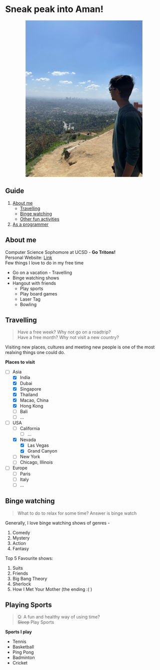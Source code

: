 # Sneak peak into Aman!

<!-- Relative Link -->
<p align="center">
    <img src="attachments/personal-candid.JPG" height=500>
</p>

## Guide
1. [About me](#about-me)
   - [Travelling]()
   - [Binge watching]() 
   - [Other fun activities]()
2. [As a programmer]()

## **About me**

Computer Science Sophomore at UCSD - **Go Tritons!**\
Personal Website: [Link](https://amankaggarwal.github.io/)\
Few things I love to do in my free time
- Go on a vacation - Travelling
- Binge watching shows
- Hangout with friends
  - Play sports
  - Play board games
  - Laser Tag
  - Bowling

## Travelling
>Have a free week? Why not go on a roadtrip?\
>Have a free month? Why not visit a new country?

Visiting new places, cultures and meeting new people is one of the most realxing things one could do. 

**Places to visit**
- [ ] Asia
  - [x] India
  - [x] Dubai
  - [x] Singapore
  - [x] Thailand
  - [x] Macao, China
  - [x] Hong Kong
  - [ ] Bali
  - [ ] ...
- [ ] USA
  - [ ] California
    - [ ] ...
  - [x] Nevada
    - [x] Las Vegas
    - [x] Grand Canyon
  - [ ] New York
  - [ ] Chicago, Illinois
- [ ] Europe
  - [ ] Paris
  - [ ] Italy
  - [ ] ...

## Binge watching
> What to do to relax for some time? Answer is binge watch

Generally, I love binge watching shows of genres -
1. Comedy
2. Mystery
3. Action
4. Fantasy

Top 5 Favourite shows:
1. Suits
2. Friends
3. Big Bang Theory
4. Sherlock
5. How I Met Your Mother (the ending :( )

## Playing Sports
> Q: A fun and healthy way of using time?\
> ~~Sleep~~ Play Sports

**Sports I play**
- Tennis
- Basketball
- Ping Pong
- Badminton
- Cricket

